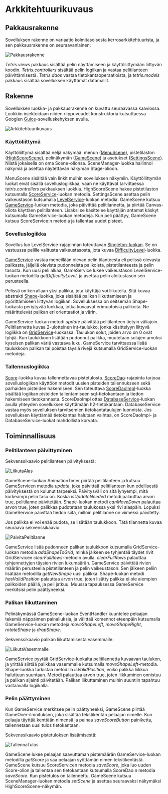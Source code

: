 # Arkkitehtuurikuvaus
## Pakkausrakenne
Sovelluksen rakenne on variaatio kolmitasoisesta kerrosarkkitehtuurista,
ja sen pakkausrakenne on seuraavanlainen:

![Pakkausrakenne](images/simplePackageDiagram.png)

*Tetris.views* pakkaus sisältää pelin näyttämiseen ja käyttöliittymään liittyvän koodin.
*Tetris.controllers* sisältää pelin logiikan ja vastaa pelitilanteen päivittämisestä.
*Tetris.daos* vastaa tietokantaoperaatioista, ja *tetris.models* pakkaus sisältää sovelluksen käyttämät datamallit.

## Rakenne
Sovelluksen luokka- ja pakkausrakenne on kuvattu seuraavassa kaaviossa. Luokkiin injektoidaan niiden riippuvuudet
konstruktoria kutsuttaessa Googlen [Guice](https://github.com/google/guice/blob/master/README.md)-sovelluskehyksen avulla.

![Arkkitehtuurikuvaus](images/PackageDiagram.jpg)

### Käyttöliittymä

Käyttöliittymä sisältää neljä näkymää: menun ([MenuScene](https://github.com/mhaapakangas/ot-harjoitustyo/blob/master/tetris/src/main/java/tetris/views/scenes/MenuScene.java)),
pistetilaston ([HighScoreScene](https://github.com/mhaapakangas/ot-harjoitustyo/blob/master/tetris/src/main/java/tetris/views/scenes/HighScoreScene.java)),
pelinäkymän ([GameScene](https://github.com/mhaapakangas/ot-harjoitustyo/blob/master/tetris/src/main/java/tetris/views/scenes/GameScene.java))
ja asetukset ([SettingsScene](https://github.com/mhaapakangas/ot-harjoitustyo/blob/master/tetris/src/main/java/tetris/views/scenes/SettingsScene.java)).
Niistä jokaisella on oma Scene-olionsa. SceneManager-luokka hallinnoi näkymiä ja asettaa näytettävän näkymän Stage-olioon.

MenuScene sisältää vain linkit muihin sovelluksen näkymiin. Käyttöliittymän luokat eivät sisällä sovelluslogiikkaa, vaan
ne käyttävät tarvittaessa *tetris.controllers* pakkauksen luokkia. HighScoreScene hakee pistetilaston kutsumalla
[ScoreService](https://github.com/mhaapakangas/ot-harjoitustyo/blob/master/tetris/src/main/java/tetris/controllers/ScoreService.java)-luokan
metodia. SettingsScene asettaa pelin vaikeustason kutsumalla [LevelService](https://github.com/mhaapakangas/ot-harjoitustyo/blob/master/tetris/src/main/java/tetris/controllers/LevelService.java)-luokan
metodia. GameScene kutsuu [GameService](https://github.com/mhaapakangas/ot-harjoitustyo/blob/master/tetris/src/main/java/tetris/controllers/GameService.java)-luokan
metodia, joka päivittää pelitilannetta, ja piirtää Canvas-oliota käyttäen pelitilanteen. Lisäksi se käsittelee käyttäjän
antamat käskyt kutsumalla GameService-luokan metodeja. Kun peli päättyy, GameScene kutsuu ScoreService:n metodia ja tallentaa uudet pisteet.

### Sovelluslogiikka

Sovellus luo LevelService-rajapinnan toteuttavan [Singleton-luokan](https://github.com/mhaapakangas/ot-harjoitustyo/blob/master/tetris/src/main/java/tetris/controllers/LevelServiceImpl.java).
Se on vastuussa pelille valitusta vaikeustasosta, jota kuvaa [DifficultyLevel](https://github.com/mhaapakangas/ot-harjoitustyo/blob/master/tetris/src/main/java/tetris/models/DifficultyLevel.java)-luokka. 

[GameService](https://github.com/mhaapakangas/ot-harjoitustyo/blob/master/tetris/src/main/java/tetris/controllers/GameService.java)
vastaa meneillään olevan pelin tilanteesta eli pelissä olevasta palikasta, jäljellä olevista pudonneista palikoista,
pistetilanteesta ja pelin tasosta. Kun uusi peli alkaa, GameService lukee vaikeustason LevelService-luokan metodilla *getDifficultyLevel*,
ja asettaa pelin aloitustason sen perusteella.

Pelissä on kerrallaan yksi palikka, jota käyttäjä voi liikutella. Sitä kuvaa abstrakti [Shape](https://github.com/mhaapakangas/ot-harjoitustyo/blob/master/tetris/src/main/java/tetris/models/shapes/Shape.java)-luokka,
joka sisältää palikan liikuttamiseen ja pyörittämiseen liittyvän logiikan. Sovelluksessa on seitsemän Shape-luokasta periytyvää luokkaa,
jotka kuvaavat erimuotoisia palikoita. Ne määrittelevät palikan eri orientaatiot ja värin. 

GameService-luokan metodi *update* päivittää pelitilanteen tietyin väliajoin.
Pelitilannetta kuvaa 2-ulotteinen int-taulukko, jonka käsittelyyn liittyvä logiikka on [GridService](https://github.com/mhaapakangas/ot-harjoitustyo/blob/master/tetris/src/main/java/tetris/controllers/GridService.java)-luokassa.
Taulukon solut, joiden arvo on 0 ovat tyhjiä. Kun taulukkoon lisätään pudonnut palikka, muutetaan solujen arvoksi kyseisen
palikan väriä vastaava luku. GameService tarvittaessa lisää taulukkoon palikan tai poistaa täysiä rivejä kutsumalla
GridService-luokan metodeja.


### Tallennuslogiikka

[Score](https://github.com/mhaapakangas/ot-harjoitustyo/blob/master/tetris/src/main/java/tetris/models/Score.java)-luokka
kuvaa tallennettavaa pistetulosta.
[ScoreDao](https://github.com/mhaapakangas/ot-harjoitustyo/blob/master/tetris/src/main/java/tetris/daos/ScoreDao.java)-rajapinta
tarjoaa sovelluslogiikan käyttöön metodit uusien pisteiden tallennukseen sekä parhaiden pisteiden hakemiseen. Sen toteuttava
[ScoreDaoImpl](https://github.com/mhaapakangas/ot-harjoitustyo/blob/master/tetris/src/main/java/tetris/daos/ScoreDaoImpl.java)-luokka
sisältää logiikan pisteiden tallentamiseen sql-tietokantaan ja tiedon hakemiseen tietokannasta. ScoreDaoImpl ottaa
[DatabaseService](https://github.com/mhaapakangas/ot-harjoitustyo/blob/master/tetris/src/main/java/tetris/daos/DatabaseService.java)-luokan
avulla yhteyden sovelluksen käyttämään h2-tietokantaan. DatabaseService vastaa myös sovelluksen tarvitsemien tietokantataulujen luonnista.
Jos sovelluksen käyttämää tietokantaa halutaan vaihtaa, on ScoreDaoImpl- ja DatabaseService-luokat mahdollista korvata.

## Toiminnallisuus

### Pelitilanteen päivittyminen

Sekvenssikaavio pelitilanteen päivityksestä:

![LiikutaAlas](images/MoveDownDiagram.png)

GameScene-luokan AnimationTimer piirtää pelitilanteen ja kutsuu GameServicen metodia *update*, joka päivittää pelitilanteen
kun edellisestä päivityksestä on kulunut tarpeeksi. Päivitysväli on sitä lyhyempi, mitä korkeampi pelin taso on. Koska
*isUpdateNeeded* metodi palauttaa arvon true, pelitilanne päivitetään. Shape-luokan metodi *canMoveDown* palauttaa arvon
true, joten palikkaa pudotetaan taulukossa yksi rivi alaspäin. Lopuksi GameService päivittää tiedon siitä, milloin pelitilanne
on viimeksi päivitetty.

Jos palikka ei voi enää pudota, se lisätään taulukkoon. Tätä tilannetta kuvaa seuraava sekvenssikaavio:

![PaivitaPelitilanne](images/UpdateGameDiagram.png) 

GameService lisää pudonneen palikan taulukkoon kutsumalla GridService-luokan metodia *addShapeToGrid*, minkä jälkeen se
 tyhjentää täydet rivit GridServicen *clearFullRows*-metodin avulla. *clearFullRows* palauttaa tyhjennettyjen täysien
 rivien lukumäärän. GameService päivittää rivien määrän perusteella pistetilanteen ja pelin vaikeustason. Sen
jälkeen peliin lisätään metodilla *getNewShape* uusi palikka. Shape-luokan metodi *hasValidPosition* palauttaa arvon
true, joten lisätty palikka ei ole aiempien palikoiden päällä, ja peli jatkuu. Muussa tapauksessa GameService merkitsisi
pelin päättyneeksi.

### Palikan liikuttaminen

Pelinäkymässä GameScene-luokan EventHandler kuuntelee pelaajan tekemiä näppäimen painalluksia, ja välittää
komennot eteenpäin kutsumalla GameService-luokan metodeja *moveShapeLeft*, *moveShapeRight*, *rotateShape* ja *dropShape*.

Sekvenssikaavio palikan liikuttamisesta vasemmalle:

![LiikutaVasemmalle](images/MoveLeftDiagram.png)

GameService pyytää GridService-luokalta pelitilannetta kuvaavan taulukon, ja yrittää siirtää palikkaa vasemmalle kutsumalla
*moveShapeLeft*-metodia. Shape-luokka tarkistaa metodilla *isValidPosition*, voiko palikka liikkua haluttuun suuntaan.
Metodi palauttaa arvon true, joten liikkuminen onnistuu ja palikan sijainti päivitetään. Palikan liikuttaminen muihin
suuntiin tapahtuu vastaavalla logiikalla.

### Pelin päättyminen

Kun GameService merkitsee pelin päättyneeksi, GameScene piirtää GameOver-ilmoituksen, joka sisältää tekstikentän 
pelaajan nimelle. Kun pelaaja täyttää kenttään nimensä ja painaa *saveScoreButton* painiketta, tallennetaan
uusi tulos tietokantaan.

Sekvenssikaavio pistetuloksen lisäämisestä:
 
![TallennaTulos](images/SaveScoreDiagram.png) 

GameScene lukee pelaajan saavuttaman pistemäärän GameService-luokan metodilla *getScore* ja saa pelaajan syöttämän
nimen tekstikentästä. GameScene kutsuu ScoreServicen metodia *saveScore*, joka luo uuden Score-olion ja tallentaa sen
tietokantaan kutsumalla ScoreDao:n metodia *saveScore*. Kun pistetulos on tallennettu, GameScene kutsuu SceneManager-luokan
metodia *setScene* ja asettaa seuraavaksi näkymäksi HighScoreScene-näkymän.